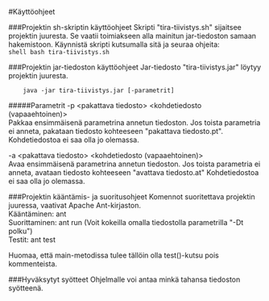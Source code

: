 #Käyttöohjeet

###Projektin sh-skriptin käyttöohjeet
Skripti "tira-tiivistys.sh" sijaitsee projektin juuresta. Se vaatii toimiakseen alla mainitun jar-tiedoston samaan hakemistoon.
Käynnistä skripti kutsumalla sitä ja seuraa ohjeita:  
``shell
    bash tira-tiivistys.sh
``

###Projektin jar-tiedoston käyttöohjeet
Jar-tiedosto "tira-tiivistys.jar" löytyy projektin juuresta.
```shell
    java -jar tira-tiivistys.jar [-parametrit]
```

#####Parametrit
-p &lt;pakattava tiedosto&gt; &lt;kohdetiedosto (vapaaehtoinen)&gt;  
Pakkaa ensimmäisenä parametrina annetun tiedoston. Jos toista parametria ei anneta, pakataan tiedosto kohteeseen "pakattava tiedosto.pt". Kohdetiedostoa ei saa olla jo olemassa.

-a &lt;pakattava tiedosto&gt; &lt;kohdetiedosto (vapaaehtoinen)&gt;  
Avaa ensimmäisenä parametrina annetun tiedoston. Jos toista parametria ei anneta, avataan tiedosto kohteeseen "avattava tiedosto.at" Kohdetiedostoa ei saa olla jo olemassa.

###Projektin kääntämis- ja suoritusohjeet
Komennot suoritettava projektin juuressa, vaativat Apache Ant-kirjaston.  
Kääntäminen: ant  
Suorittaminen: ant run (Voit kokeilla omalla tiedostolla parametrilla "-Dt polku")  
Testit: ant test

Huomaa, että main-metodissa tulee tällöin olla test()-kutsu pois kommenteista.

###Hyväksytyt syötteet
Ohjelmalle voi antaa minkä tahansa tiedoston syötteenä.